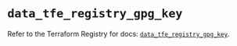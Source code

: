 # `data_tfe_registry_gpg_key`

Refer to the Terraform Registry for docs: [`data_tfe_registry_gpg_key`](https://registry.terraform.io/providers/hashicorp/tfe/0.70.0/docs/data-sources/registry_gpg_key).
